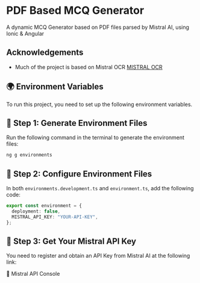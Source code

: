 # PDF Based MCQ Generator

A dynamic MCQ Generator based on PDF files parsed by Mistral AI, using Ionic & Angular

## Acknowledgements

- Much of the project is based on Mistral OCR [MISTRAL OCR](https://mistral.ai/news/mistral-ocr)

## 🌍 Environment Variables

To run this project, you need to set up the following environment variables.

## 📌 Step 1: Generate Environment Files

Run the following command in the terminal to generate the environment files:

```sh
ng g environments
```

## 📌 Step 2: Configure Environment Files

In both `environments.development.ts` and `environment.ts`, add the following code:

```ts
export const environment = {
  deployment: false,
  MISTRAL_API_KEY: "YOUR-API-KEY",
};
```

## 📌 Step 3: Get Your Mistral API Key

You need to register and obtain an API Key from Mistral AI at the following link:

🔗 Mistral API Console
